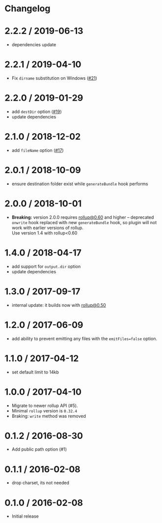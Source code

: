 # Changelog

2.2.2 / 2019-06-13
=================
* dependencies update

2.2.1 / 2019-04-10
=================
* Fix `dirname` substitution on Windows ([#21](https://github.com/rollup/rollup-plugin-url/pull/21))

2.2.0 / 2019-01-29
=================
* add `destDir` option ([#19](https://github.com/rollup/rollup-plugin-url/pull/19))
* update dependencies

2.1.0 / 2018-12-02
==================
* add `fileName` option ([#17](https://github.com/rollup/rollup-plugin-url/pull/17))

2.0.1 / 2018-10-09
==================
* ensure destination folder exist while `generateBundle` hook performs

2.0.0 / 2018-10-01
==================
* **Breaking:** version 2.0.0 requires rollup@0.60 and higher – deprecated `onwrite` hook replaced with new `generateBundle` hook, so plugin will not work with earlier versions of rollup.  
Use version 1.4 with rollup<0.60

1.4.0 / 2018-04-17
==================
 * add support for `output.dir` option
 * update dependencies

1.3.0 / 2017-09-17
==================
 * internal update: it builds now with rollup@0.50 

1.2.0 / 2017-06-09
==================

 * add ability to prevent emitting any files with the `emitFiles=false` option.

1.1.0 / 2017-04-12
==================

 * set default limit to 14kb

1.0.0 / 2017-04-10
==================

 * Migrate to newer rollup API (#5).
 * Minimal `rollup` version is `0.32.4`
 * Braking: `write` method was removed

0.1.2 / 2016-08-30
==================

  * Add public path option (#1)

0.1.1 / 2016-02-08
==================

  * drop charset, its not needed

0.1.0 / 2016-02-08
==================

  * Initial release
